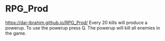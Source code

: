 # RPG_Prod
https://dai-ibrahim.github.io/RPG_Prod/
Every 20 kills will produce a powerup. To use the powerup press Q. The powerup will kill all enemies in the game.
